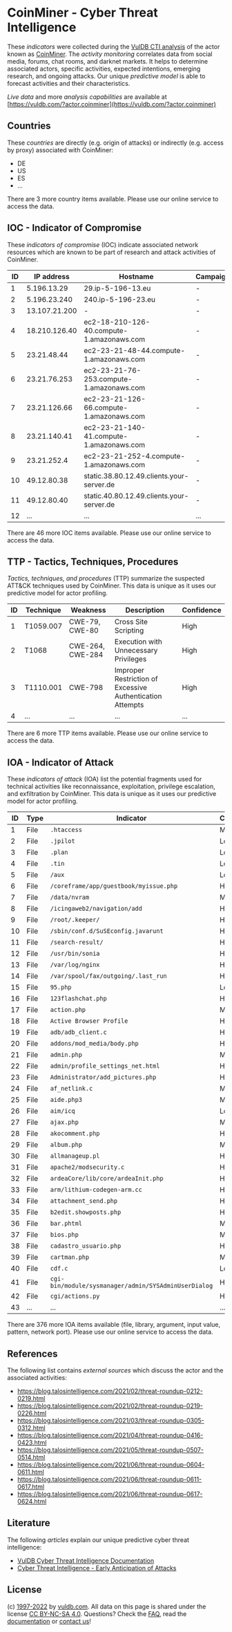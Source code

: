 # CoinMiner - Cyber Threat Intelligence

These _indicators_ were collected during the [VulDB CTI analysis](https://vuldb.com/?kb.cti) of the actor known as [CoinMiner](https://vuldb.com/?actor.coinminer). The _activity monitoring_ correlates data from social media, forums, chat rooms, and darknet markets. It helps to determine associated actors, specific activities, expected intentions, emerging research, and ongoing attacks. Our unique _predictive model_ is able to forecast activities and their characteristics.

_Live data_ and more _analysis capabilities_ are available at [https://vuldb.com/?actor.coinminer](https://vuldb.com/?actor.coinminer)

## Countries

These _countries_ are directly (e.g. origin of attacks) or indirectly (e.g. access by proxy) associated with CoinMiner:

* DE
* US
* ES
* ...

There are 3 more country items available. Please use our online service to access the data.

## IOC - Indicator of Compromise

These _indicators of compromise_ (IOC) indicate associated network resources which are known to be part of research and attack activities of CoinMiner.

ID | IP address | Hostname | Campaign | Confidence
-- | ---------- | -------- | -------- | ----------
1 | 5.196.13.29 | 29.ip-5-196-13.eu | - | High
2 | 5.196.23.240 | 240.ip-5-196-23.eu | - | High
3 | 13.107.21.200 | - | - | High
4 | 18.210.126.40 | ec2-18-210-126-40.compute-1.amazonaws.com | - | Medium
5 | 23.21.48.44 | ec2-23-21-48-44.compute-1.amazonaws.com | - | Medium
6 | 23.21.76.253 | ec2-23-21-76-253.compute-1.amazonaws.com | - | Medium
7 | 23.21.126.66 | ec2-23-21-126-66.compute-1.amazonaws.com | - | Medium
8 | 23.21.140.41 | ec2-23-21-140-41.compute-1.amazonaws.com | - | Medium
9 | 23.21.252.4 | ec2-23-21-252-4.compute-1.amazonaws.com | - | Medium
10 | 49.12.80.38 | static.38.80.12.49.clients.your-server.de | - | High
11 | 49.12.80.40 | static.40.80.12.49.clients.your-server.de | - | High
12 | ... | ... | ... | ...

There are 46 more IOC items available. Please use our online service to access the data.

## TTP - Tactics, Techniques, Procedures

_Tactics, techniques, and procedures_ (TTP) summarize the suspected ATT&CK techniques used by CoinMiner. This data is unique as it uses our predictive model for actor profiling.

ID | Technique | Weakness | Description | Confidence
-- | --------- | -------- | ----------- | ----------
1 | T1059.007 | CWE-79, CWE-80 | Cross Site Scripting | High
2 | T1068 | CWE-264, CWE-284 | Execution with Unnecessary Privileges | High
3 | T1110.001 | CWE-798 | Improper Restriction of Excessive Authentication Attempts | High
4 | ... | ... | ... | ...

There are 6 more TTP items available. Please use our online service to access the data.

## IOA - Indicator of Attack

These _indicators of attack_ (IOA) list the potential fragments used for technical activities like reconnaissance, exploitation, privilege escalation, and exfiltration by CoinMiner. This data is unique as it uses our predictive model for actor profiling.

ID | Type | Indicator | Confidence
-- | ---- | --------- | ----------
1 | File | `.htaccess` | Medium
2 | File | `.jpilot` | Low
3 | File | `.plan` | Low
4 | File | `.tin` | Low
5 | File | `/aux` | Low
6 | File | `/coreframe/app/guestbook/myissue.php` | High
7 | File | `/data/nvram` | Medium
8 | File | `/icingaweb2/navigation/add` | High
9 | File | `/root/.keeper/` | High
10 | File | `/sbin/conf.d/SuSEconfig.javarunt` | High
11 | File | `/search-result/` | High
12 | File | `/usr/bin/sonia` | High
13 | File | `/var/log/nginx` | High
14 | File | `/var/spool/fax/outgoing/.last_run` | High
15 | File | `95.php` | Low
16 | File | `123flashchat.php` | High
17 | File | `action.php` | Medium
18 | File | `Active Browser Profile` | High
19 | File | `adb/adb_client.c` | High
20 | File | `addons/mod_media/body.php` | High
21 | File | `admin.php` | Medium
22 | File | `admin/profile_settings_net.html` | High
23 | File | `Administrator/add_pictures.php` | High
24 | File | `af_netlink.c` | Medium
25 | File | `aide.php3` | Medium
26 | File | `aim/icq` | Low
27 | File | `ajax.php` | Medium
28 | File | `akocomment.php` | High
29 | File | `album.php` | Medium
30 | File | `allmanageup.pl` | High
31 | File | `apache2/modsecurity.c` | High
32 | File | `ardeaCore/lib/core/ardeaInit.php` | High
33 | File | `arm/lithium-codegen-arm.cc` | High
34 | File | `attachment_send.php` | High
35 | File | `b2edit.showposts.php` | High
36 | File | `bar.phtml` | Medium
37 | File | `bios.php` | Medium
38 | File | `cadastro_usuario.php` | High
39 | File | `cartman.php` | Medium
40 | File | `cdf.c` | Low
41 | File | `cgi-bin/module/sysmanager/admin/SYSAdminUserDialog` | High
42 | File | `cgi/actions.py` | High
43 | ... | ... | ...

There are 376 more IOA items available (file, library, argument, input value, pattern, network port). Please use our online service to access the data.

## References

The following list contains _external sources_ which discuss the actor and the associated activities:

* https://blog.talosintelligence.com/2021/02/threat-roundup-0212-0219.html
* https://blog.talosintelligence.com/2021/02/threat-roundup-0219-0226.html
* https://blog.talosintelligence.com/2021/03/threat-roundup-0305-0312.html
* https://blog.talosintelligence.com/2021/04/threat-roundup-0416-0423.html
* https://blog.talosintelligence.com/2021/05/threat-roundup-0507-0514.html
* https://blog.talosintelligence.com/2021/06/threat-roundup-0604-0611.html
* https://blog.talosintelligence.com/2021/06/threat-roundup-0611-0617.html
* https://blog.talosintelligence.com/2021/06/threat-roundup-0617-0624.html

## Literature

The following _articles_ explain our unique predictive cyber threat intelligence:

* [VulDB Cyber Threat Intelligence Documentation](https://vuldb.com/?kb.cti)
* [Cyber Threat Intelligence - Early Anticipation of Attacks](https://www.scip.ch/en/?labs.20201022)

## License

(c) [1997-2022](https://vuldb.com/?kb.changelog) by [vuldb.com](https://vuldb.com/?kb.about). All data on this page is shared under the license [CC BY-NC-SA 4.0](https://creativecommons.org/licenses/by-nc-sa/4.0/). Questions? Check the [FAQ](https://vuldb.com/?kb.faq), read the [documentation](https://vuldb.com/?kb) or [contact us](https://vuldb.com/?contact)!

